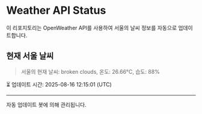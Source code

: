 
# Weather API Status

이 리포지토리는 OpenWeather API를 사용하여 서울의 날씨 정보를 자동으로 업데이트합니다.

## 현재 서울 날씨
> 서울의 현재 날씨: broken clouds, 온도: 26.66°C, 습도: 88%

⏳ 업데이트 시간: 2025-08-16 12:15:01 (UTC)

---
자동 업데이트 봇에 의해 관리됩니다.
